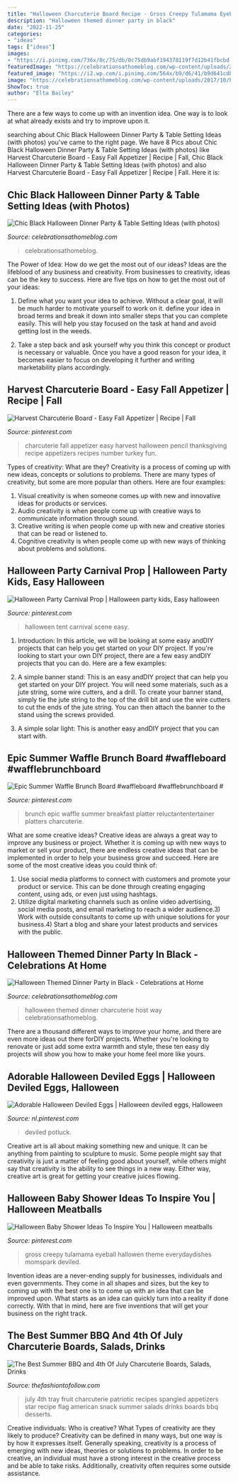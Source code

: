 ```yaml
---
title: "Halloween Charcuterie Board Recipe - Gross Creepy Tulamama Eyeball Hallowen Theme Everydaydishes Momspark Deviled"
description: "Halloween themed dinner party in black"
date: "2022-11-25"
categories:
- "ideas"
tags: ["ideas"]
images:
- "https://i.pinimg.com/736x/0c/75/db/0c75db9abf194378119f7d12b41fbcbd.jpg"
featuredImage: "https://celebrationsathomeblog.com/wp-content/uploads/2017/10/halloween-themed-dinner-party-630x945.jpg"
featured_image: "https://i2.wp.com/i.pinimg.com/564x/b9/d6/41/b9d641cdbda8856eff9f3f7cc3c1c2a7.jpg?w=1440&amp;ssl=1"
image: "https://celebrationsathomeblog.com/wp-content/uploads/2017/10/halloween-charcuterie-board.jpg"
ShowToc: true
author: "Elta Bailey"
---
```



There are a few ways to come up with an invention idea.  One way is to look at what already exists and try to improve upon it.

	

		
searching about Chic Black Halloween Dinner Party &amp; Table Setting Ideas (with photos) you've came to the right page. We have 8 Pics about Chic Black Halloween Dinner Party &amp; Table Setting Ideas (with photos) like Harvest Charcuterie Board - Easy Fall Appetizer | Recipe | Fall, Chic Black Halloween Dinner Party &amp; Table Setting Ideas (with photos) and also Harvest Charcuterie Board - Easy Fall Appetizer | Recipe | Fall. Here it is:
		
    
## Chic Black Halloween Dinner Party &amp; Table Setting Ideas (with Photos)

<img loading=lazy src="https://celebrationsathomeblog.com/wp-content/uploads/2017/10/halloween-themed-dinner-party-630x945.jpg" onerror="this.onerror=null;this.src='https://tse3.mm.bing.net/th?id=OIP.XPuxh-eYtz4M-5qCV7L_BQHaLH&amp;pid=15.1';" alt="Chic Black Halloween Dinner Party &amp; Table Setting Ideas (with photos)">

_Source: celebrationsathomeblog.com_

>celebrationsathomeblog. 

	

The Power of Idea: How do we get the most out of our ideas?
Ideas are the lifeblood of any business and creativity. From businesses to creativity, ideas can be the key to success. Here are five tips on how to get the most out of your ideas:
1. Define what you want your idea to achieve. Without a clear goal, it will be much harder to motivate yourself to work on it. define your idea in broad terms and break it down into smaller steps that you can complete easily. This will help you stay focused on the task at hand and avoid getting lost in the weeds.

2. Take a step back and ask yourself why you think this concept or product is necessary or valuable. Once you have a good reason for your idea, it becomes easier to focus on developing it further and writing marketability plans accordingly.

    
## Harvest Charcuterie Board - Easy Fall Appetizer | Recipe | Fall

<img loading=lazy src="https://i.pinimg.com/736x/0c/75/db/0c75db9abf194378119f7d12b41fbcbd.jpg" onerror="this.onerror=null;this.src='https://tse2.mm.bing.net/th?id=OIP.CWdbmtp-U8AqAERUiKQUuQHaLT&amp;pid=15.1';" alt="Harvest Charcuterie Board - Easy Fall Appetizer | Recipe | Fall">

_Source: pinterest.com_

>charcuterie fall appetizer easy harvest halloween pencil thanksgiving recipe appetizers recipes number turkey fun. 

	

Types of creativity: What are they?
Creativity is a process of coming up with new ideas, concepts or solutions to problems. There are many types of creativity, but some are more popular than others. Here are four examples: 
1. Visual creativity is when someone comes up with new and innovative ideas for products or services.
2. Audio creativity is when people come up with creative ways to communicate information through sound.
3. Creative writing is when people come up with new and creative stories that can be read or listened to.
4. Cognitive creativity is when people come up with new ways of thinking about problems and solutions.

    
## Halloween Party Carnival Prop | Halloween Party Kids, Easy Halloween

<img loading=lazy src="https://i.pinimg.com/736x/31/fa/e0/31fae02a4a17f949aa34cfda5cf87e31.jpg" onerror="this.onerror=null;this.src='https://tse3.mm.bing.net/th?id=OIP.lriUgb53kl2MnnWKoG7ICwHaLH&amp;pid=15.1';" alt="Halloween Party Carnival Prop | Halloween party kids, Easy halloween">

_Source: pinterest.com_

>halloween tent carnival scene easy. 

	

1) Introduction: In this article, we will be looking at some easy andDIY projects that can help you get started on your DIY project.
If you're looking to start your own DIY project, there are a few easy andDIY projects that you can do. Here are a few examples:
1) A simple banner stand: This is an easy andDIY project that can help you get started on your DIY project. You will need some materials, such as a jute string, some wire cutters, and a drill. To create your banner stand, simply tie the jute string to the top of the drill bit and use the wire cutters to cut the ends of the jute string. You can then attach the banner to the stand using the screws provided.

2) A simple solar light: This is another easy andDIY project that you can start with.

    
## Epic Summer Waffle Brunch Board #waffleboard #wafflebrunchboard #

<img loading=lazy src="https://i.pinimg.com/736x/41/e8/73/41e8737fbcbe8ab0176c9237dbcaad00.jpg" onerror="this.onerror=null;this.src='https://tse4.mm.bing.net/th?id=OIP.MZaqwsu0dJKdzsZqOc1mkAHaLH&amp;pid=15.1';" alt="Epic Summer Waffle Brunch Board #waffleboard #wafflebrunchboard #">

_Source: pinterest.com_

>brunch epic waffle summer breakfast platter reluctantentertainer platters charcuterie. 

	

What are some creative ideas?
Creative ideas are always a great way to improve any business or project. Whether it is coming up with new ways to market or sell your product, there are endless creative ideas that can be implemented in order to help your business grow and succeed. Here are some of the most creative ideas you could think of:
1) Use social media platforms to connect with customers and promote your product or service. This can be done through creating engaging content, using ads, or even just using hashtags.
2) Utilize digital marketing channels such as online video advertising, social media posts, and email marketing to reach a wider audience.3) Work with outside consultants to come up with unique solutions for your business.4) Start a blog and share your latest products and services with the public.

    
## Halloween Themed Dinner Party In Black - Celebrations At Home

<img loading=lazy src="https://celebrationsathomeblog.com/wp-content/uploads/2017/10/halloween-charcuterie-board.jpg" onerror="this.onerror=null;this.src='https://tse3.mm.bing.net/th?id=OIP.RjPxgYRZnIC1NLyOcjzfTgHaKJ&amp;pid=15.1';" alt="Halloween Themed Dinner Party in Black - Celebrations at Home">

_Source: celebrationsathomeblog.com_

>halloween themed dinner charcuterie host way celebrationsathomeblog. 

	

There are a thousand different ways to improve your home, and there are even more ideas out there forDIY projects. Whether you're looking to renovate or just add some extra warmth and style, these ten easy diy projects will show you how to make your home feel more like yours.

    
## Adorable Halloween Deviled Eggs | Halloween Deviled Eggs, Halloween

<img loading=lazy src="https://i.pinimg.com/736x/b5/f7/7c/b5f77c5f680de3877f358364525f2963.jpg" onerror="this.onerror=null;this.src='https://tse2.mm.bing.net/th?id=OIP.Wd2BL5yY1SKICsHpLN6xggHaNV&amp;pid=15.1';" alt="Adorable Halloween Deviled Eggs | Halloween deviled eggs, Halloween">

_Source: nl.pinterest.com_

>deviled potluck. 

	

Creative art is all about making something new and unique. It can be anything from painting to sculpture to music. Some people might say that creativity is just a matter of feeling good about yourself, while others might say that creativity is the ability to see things in a new way. Either way, creative art is great for getting your creative juices flowing.

    
## Halloween Baby Shower Ideas To Inspire You | Halloween Meatballs

<img loading=lazy src="https://i.pinimg.com/736x/39/f6/dd/39f6dd83a7dbe6d9cf27826bf869b2df.jpg" onerror="this.onerror=null;this.src='https://tse1.mm.bing.net/th?id=OIP.9IAP9-M8Sjcwh-owoVpTeQHaLR&amp;pid=15.1';" alt="Halloween Baby Shower Ideas To Inspire You | Halloween meatballs">

_Source: pinterest.com_

>gross creepy tulamama eyeball hallowen theme everydaydishes momspark deviled. 

	

Invention ideas are a never-ending supply for businesses, individuals and even governments. They come in all shapes and sizes, but the key to coming up with the best one is to come up with an idea that can be improved upon. What starts as an idea can quickly turn into a reality if done correctly. With that in mind, here are five inventions that will get your business on the right track.

    
## The Best Summer BBQ And 4th Of July Charcuterie Boards, Salads, Drinks

<img loading=lazy src="https://i2.wp.com/i.pinimg.com/564x/b9/d6/41/b9d641cdbda8856eff9f3f7cc3c1c2a7.jpg?w=1440&amp;ssl=1" onerror="this.onerror=null;this.src='https://tse1.mm.bing.net/th?id=OIP.JSIv7M2J3-9wsYp-PeSuygHaMx&amp;pid=15.1';" alt="The Best Summer BBQ and 4th Of July Charcuterie Boards, Salads, Drinks">

_Source: thefashiontofollow.com_

>july 4th tray fruit charcuterie patriotic recipes spangled appetizers star recipe flag american snack summer salads drinks boards bbq desserts. 

	

Creative individuals: Who is creative? What Types of creativity are they likely to produce?
Creativity can be defined in many ways, but one way is by how it expresses itself. Generally speaking, creativity is a process of emerging with new ideas, theories or solutions to problems. In order to be creative, an individual must have a strong interest in the creative process and be able to take risks. Additionally, creativity often requires some outside assistance.

